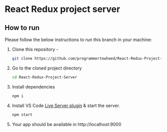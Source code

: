 # React Redux project server 

<!-- HOW TO RUN -->

## How to run

Please follow the below instructions to run this branch in your machine:

1. Clone this repository -
    ```sh
    git clone https://github.com/programmertowheed/React-Redux-Project-Server
    ```
2. Go to the cloned project directory
    ```sh
    cd React-Redux-Project-Server
    ```
3. Install dependencies
    ```sh
    npm i
    ```
4. Install VS Code [Live Server plugin](https://marketplace.visualstudio.com/items?itemName=ritwickdey.LiveServer) & start the server.
    ```sh
    npm start
    ```
5. Your app should be available in http://localhost:9000
